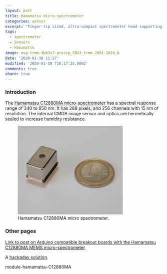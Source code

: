 ```yaml
---
layout: post
title: Hamamatsu micro-spectrometer
categories: sensor
excerpt: "Finger-tip sized, ultra-compact spectrometer head supporting high sensitivity and long wavelength region"
tags:
  - spectrometer
  - Sensors
  - Hamamatsu
image: avg-trmm-3b43v7-precip_3B43_trmm_2001-2016_A
date: '2020-01-18 11:27'
modified: '2020-01-18 T18:17:25.000Z'
comments: true
share: true
---
```


### Introduction

The [Hamamatsu C12880MA micro-spectrometer](https://www.hamamatsu.com/eu/en/product/type/C12880MA/index.html) has a spectral response range of 340 to 850 nm. It has 288 pixels, and 256 channels with 15 nm of resolution. The internal CMOS image sensor and optics are hermetically sealed to increase humidity resistance.

<figure>
<img src="../../images/sensor-hamamatsu-C12880MA-spectrometer.png">
<figcaption> Hamamatsu C12880MA micro spectrometer.
</figcaption>
</figure>

### Other pages

[Link to post on Arduino compatible breakout boards with the Hamamatsu C12880MA MEMS micro-spectrometer](../../modules/module-hamamatsu-C12880MA)


A [hackaday solution](https://hackaday.io/project/4141-c12666ma-micro-spectrometer).

module-hamamatsu-C12880MA

